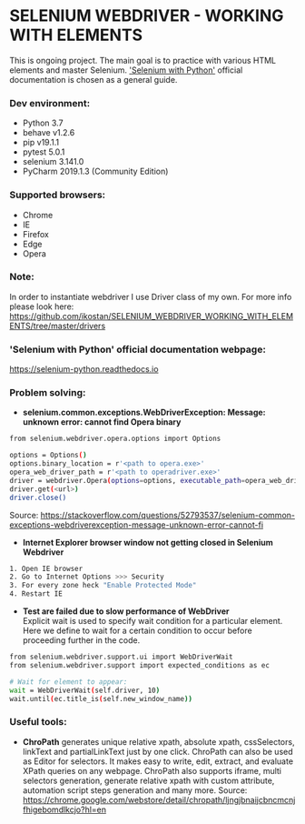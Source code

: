 # SELENIUM WEBDRIVER - WORKING WITH ELEMENTS 

This is ongoing project. The main goal is to practice with various HTML elements and master Selenium.
['Selenium with Python'](https://selenium-python.readthedocs.io/) official documentation is chosen as a general guide.  

### Dev environment:
- Python 3.7
- behave v1.2.6
- pip v19.1.1
- pytest 5.0.1
- selenium 3.141.0
- PyCharm 2019.1.3 (Community Edition)

### Supported browsers:
- Chrome
- IE
- Firefox
- Edge
- Opera

### Note: 
In order to instantiate webdriver I use Driver class of my own. For more info please look here:<br/>
https://github.com/ikostan/SELENIUM_WEBDRIVER_WORKING_WITH_ELEMENTS/tree/master/drivers

###  'Selenium with Python' official documentation webpage:
https://selenium-python.readthedocs.io

### Problem solving:

- **selenium.common.exceptions.WebDriverException: Message: unknown error: cannot find Opera binary**

```bash
from selenium.webdriver.opera.options import Options

options = Options()
options.binary_location = r'<path to opera.exe>' 
opera_web_driver_path = r'<path to operadriver.exe>' 
driver = webdriver.Opera(options=options, executable_path=opera_web_driver_path)
driver.get(<url>)
driver.close()
```
Source: https://stackoverflow.com/questions/52793537/selenium-common-exceptions-webdriverexception-message-unknown-error-cannot-fi

- **Internet Explorer browser window not getting closed in Selenium Webdriver**

```bash
1. Open IE browser
2. Go to Internet Options >>> Security
3. For every zone heck "Enable Protected Mode"
4. Restart IE
```

- **Test are failed due to slow performance of WebDriver**<br/>
Explicit wait is used to specify wait condition for a particular element.<br/> 
Here we define to wait for a certain condition to occur before proceeding further in the code.
```bash
from selenium.webdriver.support.ui import WebDriverWait
from selenium.webdriver.support import expected_conditions as ec

# Wait for element to appear:
wait = WebDriverWait(self.driver, 10)
wait.until(ec.title_is(self.new_window_name))
```

### Useful tools:
- **ChroPath** generates unique relative xpath, absolute xpath, cssSelectors, linkText and partialLinkText just by one click. ChroPath can also be used as Editor for selectors. It makes easy to write, edit, extract, and evaluate XPath queries on any webpage. ChroPath also supports iframe, multi selectors generation, generate relative xpath with custom attribute, automation script steps generation and many more.
Source: https://chrome.google.com/webstore/detail/chropath/ljngjbnaijcbncmcnjfhigebomdlkcjo?hl=en